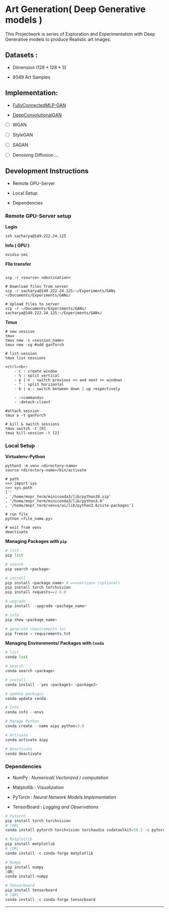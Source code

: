 # Art Generation( Deep Generative models )

This Projectwork is series of Exploration and Experimentation with Deep Generative models to produce Realistic art Images.

## Datasets :

- Dimension $( 128 * 128 * 3 )$

- 9349 Art Samples

## Implementation:

- [FullyConnectedMLP-GAN]()

- [DeepConvolutionalGAN]()

- [ ] WGAN

- [ ] StyleGAN

- [ ] SAGAN

- [ ] Denoising Diffusion  ...

## Development Instructions

- Remote GPU-Server

- Local Setup

- Dependencies

### Remote GPU-Server setup

**Login**

```
ssh sacharya@149.222.24.125
```

**Info ( GPU )**

```shell
nvidia-smi 
```

**FIle transfer**

```shell

scp -r <source> <destination>

# Download files from server
scp -r sacharya@149.222.24.125:~/Experiments/GANs ~/Documents/Experiments/GANs/

# Upload files to server
scp -r ~/Documents/Experiments/GANs/ sacharya@149.222.24.125:~/Experiments/GANs/ 
```

**Tmux**

```shell
# new session
tmux
tmux new -s <session_name>
tmux new -sg #add ganTorch

# list-session
tmux list-sessions

<ctrl><b>:
    - c : create window
    - % : split vertical
    - p | n : switch previous << and next >> windows
    - " : split horizontal
    - b | o : switch between down | up respectively

    - :<commands>
    - :detach-client

#attach session
tmux a -t ganTorch

# kill & switch sessions
tmux switch -t [0]
tmux kill-session -t [2]
```

### Local Setup

**Virtualenv-Python**

```shell
python3 -m venv <directory-name>
source <directory-name>/bin/activate

# path
>>> import sys
>>> sys.path
[''
, '/home/mnpr_term/miniconda3/lib/python38.zip'
, '/home/mnpr_term/miniconda3/lib/python3.8'
, '/home/mnpr_term/venvs/ai/lib/python3.8/site-packages']

# run file
python <file_name.py>

# exit from venv
deactivate
```

**Managing Packages with `pip`**

```python
# list
pip list

# search
pip search <package>

# install
pip install <package_name> # ==<version> (optional)
pip install torch torchvision
pip install requests==2.6.0

# upgrade
pip install --upgrade <pachage_name>

# info
pip show <package_name>

# generate requirements.txt
pip freeze > requirements.txt
```

**Managing Environments/ Packages with `Conda`**

```python
# list
conda list

# search
conda search <package>

# install 
conda install --yes <package1> <package2>

# update packages
conda update conda 

# Info
conda info --envs

# Manage Python
conda create --name aipy python=3.8

# Activate
conda activate aipy

# Deactivate
conda deactivate
```

### Dependencies

- NumPy : *Numerical( Vectorized ) computation*

- Matplotlib : *Visualization*

- PyTorch : *Neural Network Models Implementation*

- TensorBoard : *Logging and Observations*

```python
# Pytorch
pip install torch torchvision
# |OR|
conda install pytorch torchvision torchaudio cudatoolkit=10.2 -c pytorch

# Matplotlib
pip install matplotlib
# |OR|
conda install -c conda-forge matplotlib

# Numpy
pip install numpy
|OR|
conda install numpy

# Tensorboard
pip install tensorboard
# |OR|
conda install -c conda-forge tensorboard
```

****
